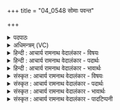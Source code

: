 +++
title = "04_0548 सोमाः पवन्त"

+++
<details><summary>पदपाठः</summary>

सो꣡माः꣢꣯। प꣣वन्ते। इ꣡न्द꣢꣯वः। अ꣣स्म꣡भ्य꣢म्। गा꣣तुवि꣡त्त꣢माः। गा꣣तु। वि꣡त्त꣢꣯माः। मि꣣त्राः꣢। मि꣣। त्राः꣢। स्वा꣣नाः꣢। अ꣣रे꣢प꣡सः꣢। अ꣣। रेप꣡सः꣢। स्वा꣣ध्यः꣢꣯। सु꣣। आध्यः꣢꣯। स्व꣣र्वि꣡दः꣢। स्वः꣣। वि꣡दः꣢꣯। ५४८।
</details>

<details><summary>अधिमन्त्रम् (VC)</summary>

- पवमानः सोमः
- मनुः सांवरणः
- अनुष्टुप्
- गान्धारः
- पावमानं काण्डम्
</details>

<details><summary>हिन्दी : आचार्य रामनाथ वेदालंकार - विषयः</summary>

अगले मन्त्र में यह वर्णन है कि कैसे परमानन्दरस हमें पवित्र करते हैं।
</details>

<details><summary>हिन्दी : आचार्य रामनाथ वेदालंकार - पदार्थः</summary>

पदार्थान्वय -  (इन्दवः) प्रकाशमय अथवा रस से आर्द्र करनेवाले (सोमाः) परमानन्दरस (पवन्ते) हमें पवित्र करते हैं, जो (अस्मभ्यम्) हमारे लिए (गातुवित्तमाः) अतिशय सन्मार्ग को प्राप्त करानेवाले, (मित्राः) मित्रभूत, (स्वानाः) सद्गुणों की ओर प्रेरित करनेवाले, (अरेपसः) निष्पाप, निष्कलङ्क, निर्दोष, (स्वाध्यः) उत्कृष्ट ध्यान में सहायक और (स्वर्विदः) मोक्ष प्राप्त करानेवाले हैं ॥४॥ इस मन्त्र में अनेक साभिप्राय विशेषणों का योग होने से परिकरालङ्कार है ॥४॥
</details>

<details><summary>हिन्दी : आचार्य रामनाथ वेदालंकार - भावार्थः</summary>

भावार्थ -  जो ब्रह्मानन्दरस जीवन में सन्मार्ग दिखानेवाले, मित्र के सदृश परम उपकारक, शुभगुण-प्रेरक, ध्यान में सहायक और मोक्षप्रापक होते हैं, वे पवित्रता देनेवाले क्यों न होंगे ॥४॥
</details>

<details><summary>संस्कृत : आचार्य रामनाथ वेदालंकार - विषयः</summary>

कीदृशाः परमानन्दरसाः अस्मान् पवित्रीकुर्वन्तीत्याह।
</details>

<details><summary>संस्कृत : आचार्य रामनाथ वेदालंकार - पदार्थः</summary>

पदार्थान्वय -  (इन्दवः) प्रकाशमयाः रसेन क्लेदयितारो वा। इन्दुः इन्धेः उनत्तेर्वा। निरु० १०।४१। (सोमाः) परमानन्दरसाः (पवन्ते) अस्मान् पवित्रीकुर्वन्ति। ये (अस्मभ्यम्) अस्माकं कृते (गातुवित्तमाः) अतिशयेन सन्मार्गलम्भकाः, (मित्राः) मित्रभूताः। वेदे सुहृद्वाचको मित्रशब्दः पुंस्यपि दृश्यते। (स्वानाः) सुवानाः सद्गुणान् प्रति प्रेरयन्तः, (अरेपसः) निष्पापाः, निष्कलङ्काः, निर्दोषाः (स्वाध्यः) उत्कृष्टध्याने सहायकाः, (स्वर्विदः) मोक्षप्रापकाश्च सन्तीति शेषः। स्वः मोक्षसुखं वेदयन्ते प्रापयन्तीति तादृशाः ॥४॥ अत्र साभिप्रायाणां बहूनां विशेषणानां योगात् परिकरालङ्कारः ॥४॥२
</details>

<details><summary>संस्कृत : आचार्य रामनाथ वेदालंकार - भावार्थः</summary>

भावार्थ -  ये ब्रह्मानन्दरसा जीवने सन्मार्गदर्शकाः सुहृद्वत् परमोपकारकाः शुभगुणप्रेरकाः ध्याने सहायकाः मोक्षप्रापकाश्च भवन्ति ते पावकाः कुतो न स्युः ॥४॥
</details>

<details><summary>संस्कृत : आचार्य रामनाथ वेदालंकार - पादटिप्पनी</summary>

टिप्पनी -   १. ऋ० ९।१०१।१० ‘सुवाना’ इति पाठः। साम० ११०१। २. विशेषणैर्यत् साकूतैरुक्तिः परिकरस्तु सः (का० प्र० १०।८७), इति तल्लक्षणात्।
</details>